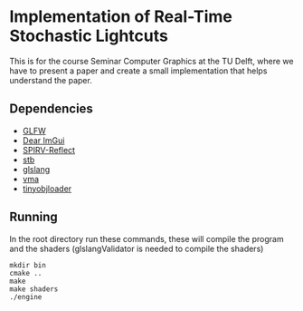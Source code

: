 # Implementation of Real-Time Stochastic Lightcuts
This is for the course Seminar Computer Graphics at the TU Delft, where we have to present a paper and create a small implementation that helps understand the paper.

## Dependencies
* <a href="https://github.com/glfw/glfw">GLFW</a>
* <a href="https://github.com/ocornut/imgui/">Dear ImGui</a>
* <a href="https://github.com/KhronosGroup/SPIRV-Reflect">SPIRV-Reflect</a>
* <a href="https://github.com/nothings/stb">stb</a>
* <a href="https://github.com/KhronosGroup/glslang">glslang</a>
* <a href="https://github.com/GPUOpen-LibrariesAndSDKs/VulkanMemoryAllocator">vma</a>
* <a href="https://github.com/tinyobjloader/tinyobjloader">tinyobjloader</a>

## Running
In the root directory run these commands, these will compile the program and the shaders (glslangValidator is needed to compile the shaders)
```
mkdir bin
cmake ..
make 
make shaders
./engine
```
